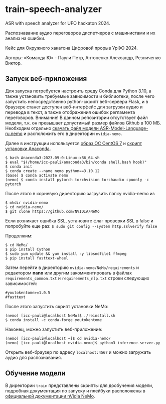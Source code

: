 
# train-speech-analyzer
ASR with speech analyzer for UFO hackaton 2024.

Распознавание аудио переговоров диспетчеров с машинистами и их анализ на ошибки.

Кейс для Окружного хакатона Цифровой прорыв УрФО 2024.

Авторы: «Команда Ю» - Паули Петр, Антоненко Александр, Резниченко Виктор.

## Запуск веб-приложения

Для запуска потребуется настроить среду Conda для Python 3.10, а также установить требуемые зависимости и библиотеки, после чего запустить непосредственно python-скрипт веб-сервера Flask, и в браузере станет доступен веб-интерфейс для загрузки аудио и перевода в текст, а также отображения ошибок регламента переговоров.
Внимание! В данном репозитории отсутствует файл модели, т.к. он превышает допустимый размер файлов Github в 100 МБ. Необходим отдельно [скачать файл модели ASR-Model-Language-ru.nemo](https://disk.yandex.ru/d/dSOWPhGy0wNGlg) и расположить его в директории `nvidia-nemo`.

Далее в инструкции используется [образ ОС CentOS 7](https://mirror.yandex.ru/centos/7.9.2009/isos/x86_64/CentOS-7-x86_64-Everything-2009.iso) и [скрипт установки Anaconda](https://repo.anaconda.com/archive/Anaconda3-2023.09-0-Linux-x86_64.sh).

    $ bash Anaconda3-2023.09-0-Linux-x86_64.sh
    $ eval "$(/home/icc-pauli/anaconda3/bin/conda shell.bash hook)"
    $ conda init
    $ conda create --name nemo python==3.10.12
    (base) $ conda activate nemo
    (nemo) $ conda install pytorch torchvision torchaudio cpuonly -c pytorch

После этого в корневую директорию загрузить папку nvidia-nemo из

    $ mkdir nvidia-nemo
    $ cd nvidia-nemo/
    $ git clone https://github.com/NVIDIA/NeMo

Если возникает ошибка SSL, установите флаг проверки SSL в false и попробуйте еще раз: `$ sudo git config --system http.sslverify false`

Продолжим:
 
    $ cd NeMo/
    $ pip install Cython
    $ sudo yum update && yum install -y libsndfile1 ffmpeg
    $ pip install fasttext-wheel

Затем перейти в директорию `nvidia-nemo/NeMo/requirements` и редактором **nano** или другим закомментировать в файлах `requirements_common.txt` и `requirements_nlp.txt` строки следующих зависимостей:

    #youtokentome>=1.0.5
    #fasttext

После этого запустить скрипт установки NeMo:

    (nemo) [icc-pauli@localhost NeMo]$ ./reinstall.sh
    $ conda install -c conda-forge youtokentome

Наконец, можно запустить веб-приложение:

    (nemo) [icc-pauli@localhost ~]$ cd nvidia-nemo/
    (nemo) [icc-pauli@localhost nvidia-nemo]$ python3 inference-server.py

Открыть веб-браузер по адресу `localhost:4567` и можно загружать аудио для распознавания.

## Обучение модели
В директории `train` представлены скрипты для дообучения модели, подробная документация по запуску и плейбуки расположены в [официальной документации nVidia NeMo](https://docs.nvidia.com/nemo-framework/user-guide/latest/nemotoolkit/starthere/tutorials.html).
